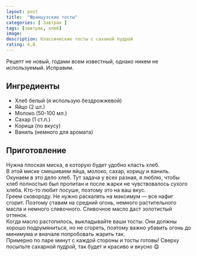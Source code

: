 ```yaml
---
layout: post
title:  "Французские тосты"
categories: [ Завтрак ]
tags: [завтрак, хлеб]
image: 
description: Классические тосты с саханой пудрой
rating: 4,8
---
```


Рецепт не новый, годами всем известный, однако никем не используемый. Исправим.

## Ингредиенты
* Хлеб белый (я использую бездрожжевой)
* Яйцо (2 шт.)
* Молоко (50-100 мл.)
* Сахар (1 ст.л.)
* Корица (по вкусу)
* Ваниль (немного для аромата)

## Приготовление
Нужна плоская миска, в которую будет удобно класть хлеб.  
В этой миске смешиваем яйца, молоко, сахар, корицу и ваниль. Окунаем в это дело хлеб. Тут задача у всех разная, я люблю, чтобы хлеб полностью был пропитан и после жарки не чувствовалось сухого хлеба. Кто-то любит посуше, поэтому это на ваш вкус.  
Греем сковороду. Не нужно раскалять на максимум — все нафиг сгорит. Поэтому ставим на средний огонь, немного растительного масла и немного сливочного. Сливочное масло даст золотистый оттенок.  
Когда масло растопилось, выкладывайте ваши тосты. Они должны хорошо подрумяниться, но не сгореть, поэтому важно убавить огонь до минимума и вначале попробовать жарить так.  
Примерно по паре минут с каждой стороны и тосты готовы! Сверху посыпьте сахарной пудрой, так будет и красиво и вкусно 😋